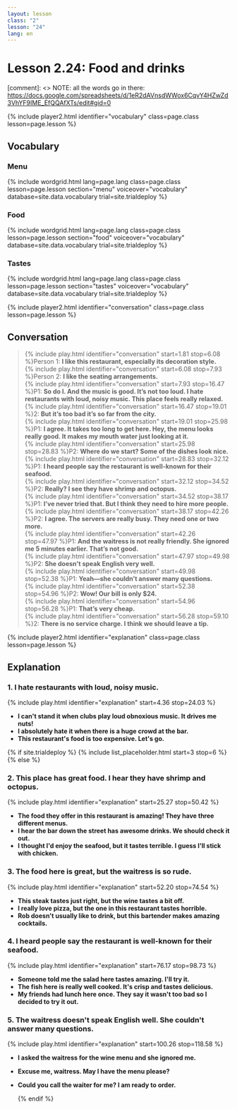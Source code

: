 ```yaml
---
layout: lesson
class: "2"
lesson: "24"
lang: en
---
```



# Lesson 2.24: Food and drinks  

[comment]: <> NOTE: all the words go in there: https://docs.google.com/spreadsheets/d/1eR2dAVnsdWWox6CqvY4HZwZd3VhYF9IME_EfQQAfXTs/edit#gid=0

{% include player2.html identifier="vocabulary" class=page.class lesson=page.lesson %}
## Vocabulary 

### Menu

{% include wordgrid.html lang=page.lang
		class=page.class 
		lesson=page.lesson 
		section="menu"
		voiceover="vocabulary"
		database=site.data.vocabulary 
		trial=site.trialdeploy %}    

### Food
{% include wordgrid.html lang=page.lang
		class=page.class 
		lesson=page.lesson 
		section="food"
		voiceover="vocabulary"
		database=site.data.vocabulary 
		trial=site.trialdeploy %}    

### Tastes
{% include wordgrid.html lang=page.lang
		class=page.class 
		lesson=page.lesson 
		section="tastes"
		voiceover="vocabulary"
		database=site.data.vocabulary 
		trial=site.trialdeploy %}     


{% include player2.html identifier="conversation" class=page.class lesson=page.lesson %}

## Conversation

> {% include play.html identifier="conversation" start=1.81 stop=6.08 %}Person 1: __I like this restaurant, especially its decoration style.__   
> {% include play.html identifier="conversation" start=6.08 stop=7.93 %}Person 2: __I like the seating arrangements.__    
> {% include play.html identifier="conversation" start=7.93 stop=16.47 %}P1: __So do I. And the music is good. It’s not too loud. I hate restaurants with loud, noisy music. This place feels really relaxed.__    
> {% include play.html identifier="conversation" start=16.47 stop=19.01 %}2: __But it’s too bad it’s so far from the city.__  
> {% include play.html identifier="conversation" start=19.01 stop=25.98 %}P1: __I agree. It takes too long to get here. Hey, the menu looks really good. It makes my mouth water just looking at it.__  
> {% include play.html identifier="conversation" start=25.98 stop=28.83 %}P2: __Where do we start? Some of the dishes look nice.__  
> {% include play.html identifier="conversation" start=28.83 stop=32.12 %}P1: __I heard people say the restaurant is well-known for their seafood.__    
> {% include play.html identifier="conversation" start=32.12 stop=34.52 %}P2: __Really? I see they have shrimp and octopus.__  
> {% include play.html identifier="conversation" start=34.52 stop=38.17 %}P1: __I’ve never tried that. But I think they need to hire more people.__  
> {% include play.html identifier="conversation" start=38.17 stop=42.26 %}P2: __I agree. The servers are really busy. They need one or two more.__  
> {% include play.html identifier="conversation" start=42.26 stop=47.97 %}P1: __And the waitress is not really friendly. She ignored me 5 minutes earlier. That’s not good.__    
> {% include play.html identifier="conversation" start=47.97 stop=49.98 %}P2: __She doesn't speak English very well.__  
> {% include play.html identifier="conversation" start=49.98 stop=52.38 %}P1: __Yeah—she couldn’t answer many questions.__  
> {% include play.html identifier="conversation" start=52.38 stop=54.96 %}P2: __Wow! Our bill is only $24.__  
> {% include play.html identifier="conversation" start=54.96 stop=56.28 %}P1: __That’s very cheap.__    
> {% include play.html identifier="conversation" start=56.28 stop=59.10 %}2: __There is no service charge. I think we should leave a tip.__  

{% include player2.html identifier="explanation" class=page.class lesson=page.lesson %}
 

## Explanation
### 1.  I hate restaurants with loud, noisy music.
{% include play.html identifier="explanation" start=4.36 stop=24.03 %}
- __I can't stand it when clubs play loud obnoxious music. It drives me nuts!__
- __I absolutely hate it when there is a huge crowd at the bar.__
- __This restaurant's food is too expensive. Let's go.__


{% if site.trialdeploy %}
  {% include list_placeholder.html start=3 stop=6 %}
  {% else %}


### 2. This place has great food. I hear they have shrimp and octopus.
{% include play.html identifier="explanation" start=25.27 stop=50.42 %}
- __The food they offer in this restaurant is amazing! They have three different menus.__
- __I hear the bar down the street has awesome drinks. We should check it out.__
- __I thought I'd enjoy the seafood, but it tastes terrible. I guess I'll stick with chicken.__

### 3. The food here is great, but the waitress is so rude. 
{% include play.html identifier="explanation" start=52.20 stop=74.54 %}
- __This steak tastes just right, but the wine tastes a bit off.__
- __I really love pizza, but the one in this restaurant tastes horrible.__
- __Rob doesn't usually like to drink, but this bartender makes amazing cocktails.__


### 4. I heard people say the restaurant is well-known for their seafood.
{% include play.html identifier="explanation" start=76.17 stop=98.73 %}
- __Someone told me the salad here tastes amazing. I'll try it.__
- __The fish here is really well cooked. It's crisp and tastes delicious.__
- __My friends had lunch here once. They say it wasn't too bad so I decided to try it out.__

### 5. The waitress doesn't speak English well. She couldn't answer many questions.
{% include play.html identifier="explanation" start=100.26 stop=118.58 %}
- __I asked the waitress for the wine menu and she ignored me.__
- __Excuse me, waitress. May I have the menu please?__
- __Could you call the waiter for me? I am ready to order.__

  {% endif %}
